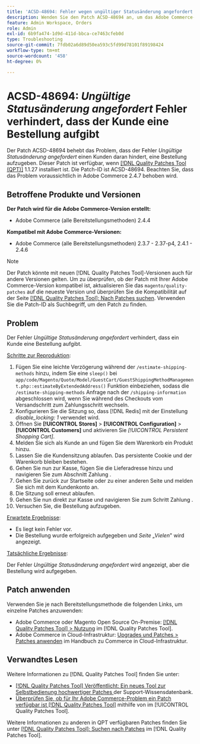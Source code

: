 ```yaml
---
title: 'ACSD-48694: Fehler wegen ungültiger Statusänderung angefordert verhindert, dass der Kunde eine Bestellung aufgibt'
description: Wenden Sie den Patch ACSD-48694 an, um das Adobe Commerce-Problem zu beheben, bei dem der Fehler „Ungültige Statusänderung angefordert“ einen Kunden daran hindert, eine Bestellung aufzugeben.
feature: Admin Workspace, Orders
role: Admin
exl-id: 6b9fa474-1d9d-411d-bbca-ce7463cfeb0d
type: Troubleshooting
source-git-commit: 7fdb02a6d89d50ea593c5fd99d78101f89198424
workflow-type: tm+mt
source-wordcount: '458'
ht-degree: 0%

---
```


# ACSD-48694: *Ungültige Statusänderung angefordert* Fehler verhindert, dass der Kunde eine Bestellung aufgibt

Der Patch ACSD-48694 behebt das Problem, dass der Fehler *Ungültige Statusänderung angefordert* einen Kunden daran hindert, eine Bestellung aufzugeben. Dieser Patch ist verfügbar, wenn [[!DNL Quality Patches Tool (QPT)]](https://experienceleague.adobe.com/en/docs/commerce-operations/tools/quality-patches-tool/quality-patches-tool-to-self-serve-quality-patches) 1.1.27 installiert ist. Die Patch-ID ist ACSD-48694. Beachten Sie, dass das Problem voraussichtlich in Adobe Commerce 2.4.7 behoben wird.

## Betroffene Produkte und Versionen

**Der Patch wird für die Adobe Commerce-Version erstellt:**

* Adobe Commerce (alle Bereitstellungsmethoden) 2.4.4

**Kompatibel mit Adobe Commerce-Versionen:**

* Adobe Commerce (alle Bereitstellungsmethoden) 2.3.7 - 2.37-p4, 2.4.1 - 2.4.6

>[!NOTE]
>
>Der Patch könnte mit neuen [!DNL Quality Patches Tool]-Versionen auch für andere Versionen gelten. Um zu überprüfen, ob der Patch mit Ihrer Adobe Commerce-Version kompatibel ist, aktualisieren Sie das `magento/quality-patches` auf die neueste Version und überprüfen Sie die Kompatibilität auf der Seite [[!DNL Quality Patches Tool]: Nach Patches suchen](https://experienceleague.adobe.com/tools/commerce-quality-patches/index.html). Verwenden Sie die Patch-ID als Suchbegriff, um den Patch zu finden.

## Problem

Der Fehler *Ungültige Statusänderung angefordert* verhindert, dass ein Kunde eine Bestellung aufgibt.

<u>Schritte zur Reproduktion</u>:

1. Fügen Sie eine leichte Verzögerung während der `/estimate-shipping-methods` hinzu, indem Sie eine `sleep()` bei `app/code/Magento/Quote/Model/GuestCart/GuestShippingMethodManagement.php::estimateByExtendedAddress()` Funktion einbeziehen, sodass die `/estimate-shipping-methods` Anfrage nach der `/shipping-information` abgeschlossen wird, wenn Sie während des Checkouts vom Versandschritt zum Zahlungsschritt wechseln.
1. Konfigurieren Sie die Sitzung so, dass [!DNL Redis] mit der Einstellung *disable_locking: 1* verwendet wird.
1. Öffnen Sie **[!UICONTROL Stores]** > **[!UICONTROL Configuration]** > **[!UICONTROL Customers]** und aktivieren Sie *[!UICONTROL Persistent Shopping Cart]*.
1. Melden Sie sich als Kunde an und fügen Sie dem Warenkorb ein Produkt hinzu.
1. Lassen Sie die Kundensitzung ablaufen. Das persistente Cookie und der Warenkorb bleiben bestehen.
1. Gehen Sie nun zur Kasse, fügen Sie die Lieferadresse hinzu und navigieren Sie zum Abschnitt Zahlung .
1. Gehen Sie zurück zur Startseite oder zu einer anderen Seite und melden Sie sich mit dem Kundenkonto an.
1. Die Sitzung soll erneut ablaufen.
1. Gehen Sie nun direkt zur Kasse und navigieren Sie zum Schritt Zahlung .
1. Versuchen Sie, die Bestellung aufzugeben.

<u>Erwartete Ergebnisse</u>:

* Es liegt kein Fehler vor.
* Die Bestellung wurde erfolgreich aufgegeben und *Seite „Vielen*&quot; wird angezeigt.

<u>Tatsächliche Ergebnisse</u>:

Der Fehler *Ungültige Statusänderung angefordert* wird angezeigt, aber die Bestellung wird aufgegeben.

## Patch anwenden

Verwenden Sie je nach Bereitstellungsmethode die folgenden Links, um einzelne Patches anzuwenden:

* Adobe Commerce oder Magento Open Source On-Premise: [[!DNL Quality Patches Tool] > Nutzung](/help/tools/quality-patches-tool/usage.md) im [!DNL Quality Patches Tool].
* Adobe Commerce in Cloud-Infrastruktur: [Upgrades und Patches > Patches anwenden](https://experienceleague.adobe.com/docs/commerce-cloud-service/user-guide/develop/upgrade/apply-patches.html) im Handbuch zu Commerce in Cloud-Infrastruktur.

## Verwandtes Lesen

Weitere Informationen zu [!DNL Quality Patches Tool] finden Sie unter:

* [[!DNL Quality Patches Tool] Veröffentlicht: Ein neues Tool zur Selbstbedienung hochwertiger Patches ](https://experienceleague.adobe.com/en/docs/commerce-operations/tools/quality-patches-tool/quality-patches-tool-to-self-serve-quality-patches) der Support-Wissensdatenbank.
* [Überprüfen Sie, ob für Ihr Adobe Commerce-Problem ein Patch verfügbar ist [!DNL Quality Patches Tool]](/help/tools/quality-patches-tool/patches-available-in-qpt/check-patch-for-magento-issue-with-magento-quality-patches.md) mithilfe von im [!UICONTROL Quality Patches Tool].


Weitere Informationen zu anderen in QPT verfügbaren Patches finden Sie unter [[!DNL Quality Patches Tool]: Suchen nach Patches](https://experienceleague.adobe.com/tools/commerce-quality-patches/index.html) im [!DNL Quality Patches Tool].
